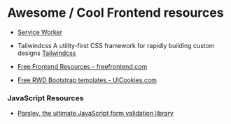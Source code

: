 # Awesome / Cool Frontend resources 

* [Service Worker](https://developers.google.com/web/fundamentals/primers/service-workers)

* Tailwindcss A utility-first CSS framework for
rapidly building custom designs [Tailwindcss](https://tailwindcss.com)
* [Free Frontend Resources - freefrontend.com](https://freefrontend.com)
* [Free RWD Bootstrap templates - UICookies.com](https://uicookies.com/)

### JavaScript Resources

* [Parsley, the ultimate JavaScript form validation library
](https://parsleyjs.org/)
